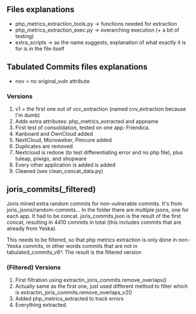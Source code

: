 ## Files explanations
- php_metrics_extraction_tools.py -> functions needed for extraction
- php_metrics_extraction_exec.py -> overarching execution (+ a bit of testing)
- extra_scripts -> as the name suggests, explanation of what exactly it is for is in the file itself
## Tabulated Commits files explanations

- nov = no original_vuln attribute
### Versions
1. v1 = the first one out of vcc_extraction (named cvv_extraction because I'm dumb)
2. Adds extra attributes: php_metrics_extracted and appname
3. First test of consolidation, tested on one app: Friendica. 
4. Kanboard and OwnCloud added
5. NextCloud, Microweber, Pimcore added
6. Duplicates are removed
7. Nextcloud is redone (to test differentiating error and no php file), plus tuleap, piwigo, and shopware
8. Every other application is added is added
9. Cleaned (see clean_concat_data.py)

## joris_commits(_filtered)
Joris mined extra random commits for non-vulnerable commits. It's from joris_jsons/random-commits... In the folder there are multiple jsons, one for each app. It had to be concat. joris_commits.json is the result of the first concat, resulting in 4410 commits in total (this includes commits that are already from Yeska). 

This needs to be filtered, so that php metrics extraction is only done in non-Yeska commits, in other words commits that are not in tabulated_commits_v6^. The result is the filtered version
### (Filtered) Versions
1. First filtration using extractin_joris_commits.remove_overlaps()
2. Actually same as the first one, just used different method to filter which is extractin_joris_commits.remove_overlaps_v2()
3. Added php_metrics_extracted to track errors
4. Everything extracted.